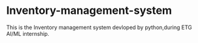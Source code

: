 # Inventory-management-system
This is the Inventory management system devloped by python,during ETG AI/ML internship. 
